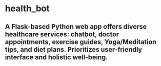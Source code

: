 # health_bot
## A Flask-based Python web app offers diverse healthcare services: chatbot, doctor appointments, exercise guides, Yoga/Meditation tips, and diet plans. Prioritizes user-friendly interface and holistic well-being.
